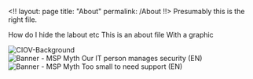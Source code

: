 <!!
layout: page
title: "About"
permalink: /About
!!>
Presumably this is the right file.

How do I hide the labout etc
This is an about file
With a graphic

![CIOV-Background](https://github.com/user-attachments/assets/b3003f4b-6fe3-47ec-bf4b-26e0f3745dd3)
![Banner - MSP Myth Our IT person manages security (EN)](https://github.com/user-attachments/assets/595fcc74-72c2-480a-afa2-98d9d25f2ac3)
![Banner - MSP Myth Too small to need support (EN)](https://github.com/user-attachments/assets/786c235d-9179-4e05-aa98-c318760aa747)

